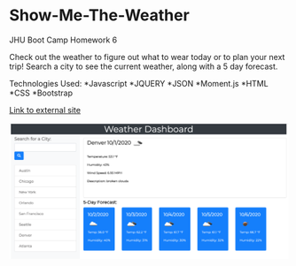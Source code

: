 # Show-Me-The-Weather
JHU Boot Camp Homework 6

Check out the weather to figure out what to wear today or to plan your next trip! Search a city to see the current weather, along with a 5 day forecast.  

Technologies Used:
*Javascript
*JQUERY
*JSON
*Moment.js
*HTML
*CSS
*Bootstrap

[Link to external site](https://pindellk.github.io/Show-Me-The-Weather/)

![Image](./Assets/weather.png)

